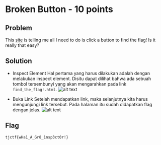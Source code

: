# Broken Button - 10 points

## Problem
This [site](https://broken_button.tjctf.org) is telling me all I need to do is click a button to find the flag! Is it really that easy?

## Solution
- Inspect Element
  Hal pertama yang harus dilakukan adalah dengan melakukan inspect element. Disitu dapat dilihat bahwa ada sebuah tombol tersembunyi yang akan mengarahkan pada link ```find_the_flag!.html```.
  ![alt text](https://github.com/fikrihaykal/WriteUp_TJCTF2020_05311840000006_FikriHaykal/edit/master/src/Broken%20Button%201.png?raw=true)
  
- Buka Link
  Setelah mendapatkan link, maka selanjutnya kita harus mengunjungi link tersebut. Pada halaman itu sudah didapatkan flag dengan jelas.
  ![alt text](https://github.com/fikrihaykal/WriteUp_TJCTF2020_05311840000006_FikriHaykal/edit/master/src/Broken%20Button%202.png?raw=true)
  
## Flag
```
tjctf{wHa1_A_Gr8_1nsp3ct0r!}
```
